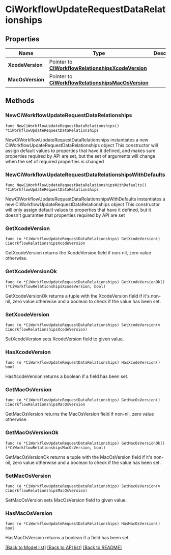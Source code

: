 # CiWorkflowUpdateRequestDataRelationships

## Properties

Name | Type | Description | Notes
------------ | ------------- | ------------- | -------------
**XcodeVersion** | Pointer to [**CiWorkflowRelationshipsXcodeVersion**](CiWorkflowRelationshipsXcodeVersion.md) |  | [optional] 
**MacOsVersion** | Pointer to [**CiWorkflowRelationshipsMacOsVersion**](CiWorkflowRelationshipsMacOsVersion.md) |  | [optional] 

## Methods

### NewCiWorkflowUpdateRequestDataRelationships

`func NewCiWorkflowUpdateRequestDataRelationships() *CiWorkflowUpdateRequestDataRelationships`

NewCiWorkflowUpdateRequestDataRelationships instantiates a new CiWorkflowUpdateRequestDataRelationships object
This constructor will assign default values to properties that have it defined,
and makes sure properties required by API are set, but the set of arguments
will change when the set of required properties is changed

### NewCiWorkflowUpdateRequestDataRelationshipsWithDefaults

`func NewCiWorkflowUpdateRequestDataRelationshipsWithDefaults() *CiWorkflowUpdateRequestDataRelationships`

NewCiWorkflowUpdateRequestDataRelationshipsWithDefaults instantiates a new CiWorkflowUpdateRequestDataRelationships object
This constructor will only assign default values to properties that have it defined,
but it doesn't guarantee that properties required by API are set

### GetXcodeVersion

`func (o *CiWorkflowUpdateRequestDataRelationships) GetXcodeVersion() CiWorkflowRelationshipsXcodeVersion`

GetXcodeVersion returns the XcodeVersion field if non-nil, zero value otherwise.

### GetXcodeVersionOk

`func (o *CiWorkflowUpdateRequestDataRelationships) GetXcodeVersionOk() (*CiWorkflowRelationshipsXcodeVersion, bool)`

GetXcodeVersionOk returns a tuple with the XcodeVersion field if it's non-nil, zero value otherwise
and a boolean to check if the value has been set.

### SetXcodeVersion

`func (o *CiWorkflowUpdateRequestDataRelationships) SetXcodeVersion(v CiWorkflowRelationshipsXcodeVersion)`

SetXcodeVersion sets XcodeVersion field to given value.

### HasXcodeVersion

`func (o *CiWorkflowUpdateRequestDataRelationships) HasXcodeVersion() bool`

HasXcodeVersion returns a boolean if a field has been set.

### GetMacOsVersion

`func (o *CiWorkflowUpdateRequestDataRelationships) GetMacOsVersion() CiWorkflowRelationshipsMacOsVersion`

GetMacOsVersion returns the MacOsVersion field if non-nil, zero value otherwise.

### GetMacOsVersionOk

`func (o *CiWorkflowUpdateRequestDataRelationships) GetMacOsVersionOk() (*CiWorkflowRelationshipsMacOsVersion, bool)`

GetMacOsVersionOk returns a tuple with the MacOsVersion field if it's non-nil, zero value otherwise
and a boolean to check if the value has been set.

### SetMacOsVersion

`func (o *CiWorkflowUpdateRequestDataRelationships) SetMacOsVersion(v CiWorkflowRelationshipsMacOsVersion)`

SetMacOsVersion sets MacOsVersion field to given value.

### HasMacOsVersion

`func (o *CiWorkflowUpdateRequestDataRelationships) HasMacOsVersion() bool`

HasMacOsVersion returns a boolean if a field has been set.


[[Back to Model list]](../README.md#documentation-for-models) [[Back to API list]](../README.md#documentation-for-api-endpoints) [[Back to README]](../README.md)


